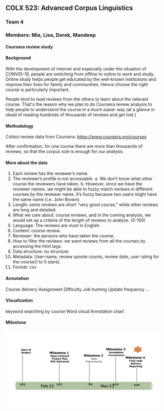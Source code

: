 ## COLX 523: Advanced Corpus Linguistics
### Team 4
### Members: Mia, Lisa, Derek, Mandeep
#### Coursera review study

#### Background
With the development of internet and especially under the situation of CONVID-19, people are switching from offline to online to work and study. Online study helps people get educated by the well-known institutions and improve their lives for family and communities. Hence choose the right course is particularly important.

People tend to read reviews from the others to learn about the relevant course. That's the reason why we plan to do Coursera review analysis to help people to understand the course in a much easier way (at a glance in stead of reading hundreds of thousands of reviews and get lost.)

#### Methodology
Collect review data from Coursera: https://www.coursera.org/courses

After confirmation, for one course there are more than thousands of reviews, so that the corpus size is enough for our analysis.

#### More about the data

1. Each review has the reviewer’s name.
2. The reviewer’s profile is not accessable.
    a. We don’t know what other course the reviewers have taken.
    b. However, since we have the reviewer names, we might be able to fuzzy match reviews in different courses by the reviewer name. It’s fuzzy because two users might have the same name (i.e. John Brown).
3. Length: some reviews are short “very good course,” while other reviews are long and detailed. 
4. What we care about: course reviews, and in the coming analysis, we would set up a criteria of the length of reviews to analyze. (5-100)
5. Language: The reviews are most in English.
6. Content: course review.
7. Reviewer: the persons who have taken the course.
8. How to filter the reviews: we want reviews from all the courses by accessing the html tags.
9. Data structure: no structure.
10. Metadata: User-name, review upvote counts, review date, user rating for the course(1 to 5 stars).
11. Format: csv

#### Annotation

Course delivery
Assignment
Difficulty
Job hunting
Update frequency
...

#### Visualization
keyword searching by course
Word cloud
Annotation chart

#### Milestone

![](./img/timeline.png)
